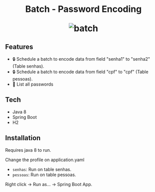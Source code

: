 <h1 align="center">
 Batch - Password Encoding
  
![batch](https://user-images.githubusercontent.com/49730865/158678171-36aa85f6-a9c6-4a51-8f57-0e2f49ac71ab.png)
</h1>

## Features

-  :lock: Schedule a batch to encode data from field "senha1" to "senha2" (Table senhas).
-  :lock: Schedule a batch to encode data from field "cpf" to "cpf" (Table pessoas).
- :page_facing_up: List all passwords

## Tech

- Java 8
- Spring Boot
- H2

## Installation

Requires java 8 to run.

Change the profile on application.yaml 
 - `senhas`:  Run on table senhas.
 - `pessoas`: Run on table pessoas.

Right click -> Run as... -> Spring Boot App.
